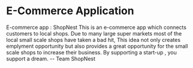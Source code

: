 # E-Commerce Application
E-commerce app : ShopNest
This is an e-commerce app which connects customers to local shops.
Due to many large super markets most of the local small scale shops have taken a bad hit,
This idea not only creates emplyment opportunity but also provides a great opportunity for the small scale shops to increase their business.
 By supporting a start-up , you support a dream.
                         -- Team ShopNest
